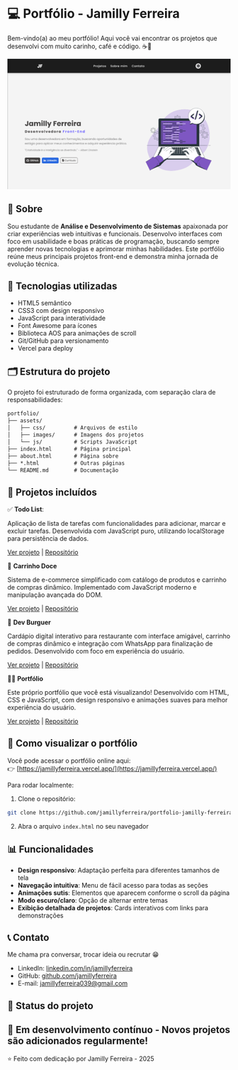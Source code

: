 # 💻 Portfólio - Jamilly Ferreira

Bem-vindo(a) ao meu portfólio! Aqui você vai encontrar os projetos que desenvolvi com muito carinho, café e código. ☕🚀

![Preview do Portfólio](assets/preview-portfolio.png)

## 📝 Sobre

Sou estudante de **Análise e Desenvolvimento de Sistemas** apaixonada por criar experiências web intuitivas e funcionais. Desenvolvo interfaces com foco em usabilidade e boas práticas de programação, buscando sempre aprender novas tecnologias e aprimorar minhas habilidades. Este portfólio reúne meus principais projetos front-end e demonstra minha jornada de evolução técnica.


## 🚀 Tecnologias utilizadas

- HTML5 semântico
- CSS3 com design responsivo
- JavaScript para interatividade
- Font Awesome para ícones
- Biblioteca AOS para animações de scroll
- Git/GitHub para versionamento
- Vercel para deploy


## 🗂️ Estrutura do projeto

O projeto foi estruturado de forma organizada, com separação clara de responsabilidades:

```
portfolio/
├── assets/
│   ├── css/         # Arquivos de estilo
│   ├── images/      # Imagens dos projetos
│   └── js/          # Scripts JavaScript
├── index.html       # Página principal
├── about.html       # Página sobre
├── *.html           # Outras páginas
└── README.md        # Documentação

```


## 💼 Projetos incluídos

✅ **Todo List**:

Aplicação de lista de tarefas com funcionalidades para adicionar, marcar e excluir tarefas. Desenvolvida com JavaScript puro, utilizando localStorage para persistência de dados.

[Ver projeto](https://todo-list-tau-self.vercel.app/) | [Repositório](https://github.com/jamillyferreira/todo-list)

🛒 **Carrinho Doce**

Sistema de e-commerce simplificado com catálogo de produtos e carrinho de compras dinâmico. Implementado com JavaScript moderno e manipulação avançada do DOM.

[Ver projeto](https://product-list-with-cart-eosin.vercel.app/) | [Repositório](https://github.com/jamillyferreira/product-list-with-cart)

🍔 **Dev Burguer**

Cardápio digital interativo para restaurante com interface amigável, carrinho de compras dinâmico e integração com WhatsApp para finalização de pedidos. Desenvolvido com foco em experiência do usuário.

[Ver projeto](https://digital-menu-cart.vercel.app/) | [Repositório](https://github.com/jamillyferreira/digital-menu-cart)

👩‍💻 **Portfólio**

Este próprio portfólio que você está visualizando! Desenvolvido com HTML, CSS e JavaScript, com design responsivo e animações suaves para melhor experiência do usuário.

[Ver projeto](https://jamillyferreira.vercel.app/) | [Repositório](https://github.com/jamillyferreira/portfolio-jamilly-ferreira)


## 🚀 Como visualizar o portfólio

Você pode acessar o portfólio online aqui:  
👉 [https://jamillyferreira.vercel.app/](https://jamillyferreira.vercel.app/)

Para rodar localmente:

1. Clone o repositório:

```bash
git clone https://github.com/jamillyferreira/portfolio-jamilly-ferreira.git
```

2. Abra o arquivo `index.html` no seu navegador


## 📊 Funcionalidades

- **Design responsivo**: Adaptação perfeita para diferentes tamanhos de tela
- **Navegação intuitiva**: Menu de fácil acesso para todas as seções
- **Animações sutis**: Elementos que aparecem conforme o scroll da página
- **Modo escuro/claro**: Opção de alternar entre temas
- **Exibição detalhada de projetos**: Cards interativos com links para demonstrações


## 📞 Contato

Me chama pra conversar, trocar ideia ou recrutar 😁

- LinkedIn: [linkedin.com/in/jamillyferreira](https://www.linkedin.com/in/jamillyferreira/)
- GitHub: [github.com/jamillyferreira](https://github.com/jamillyferreira)
- E-mail: jamillyferreira039@gmail.com


## 🔄 Status do projeto

🚧 Em desenvolvimento contínuo - Novos projetos são adicionados regularmente!
---
⭐ Feito com dedicação por Jamilly Ferreira - 2025
